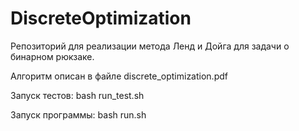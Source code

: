 # DiscreteOptimization

Репозиторий для реализации метода Ленд и Дойга для задачи о бинарном рюкзаке.

Алгоритм описан в файле discrete_optimization.pdf

Запуск тестов: bash run_test.sh

Запуск программы: bash run.sh

